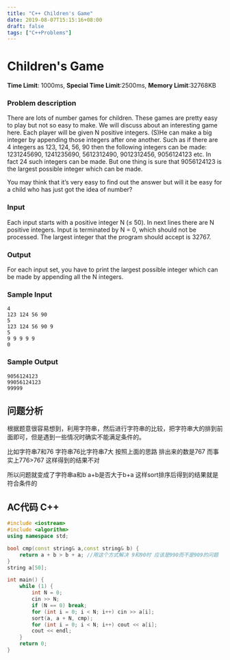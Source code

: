 ```yaml
---
title: "C++ Children's Game"
date: 2019-08-07T15:15:16+08:00
draft: false
tags: ["C++Problems"]
---
```


# Children's Game

**Time Limit**: 1000ms, **Special Time Limit**:2500ms, **Memory Limit**:32768KB

### **Problem description**

There are lots of number games for children. These games are pretty easy to play but not so easy to make. We will discuss about an interesting game here. Each player will be given N positive integers. (S)He can make a big integer by appending those integers after one another. Such as if there are 4 integers as 123, 124, 56, 90 then the following integers can be made: 1231245690, 1241235690, 5612312490, 9012312456, 9056124123 etc. In fact 24 such integers can be made. But one thing is sure that 9056124123 is the largest possible integer which can be made.

You may think that it’s very easy to find out the answer but will it be easy for a child who has just got the idea of number? 


### **Input**

Each input starts with a positive integer N (≤ 50). In next lines there are N positive integers. Input is terminated by N = 0, which should not be processed. The largest integer that the program should accept is 32767.

### **Output**

For each input set, you have to print the largest possible integer which can be made by appending all the N integers.

### **Sample Input**
    4
    123 124 56 90
    5
    123 124 56 90 9
    5
    9 9 9 9 9
    0
### **Sample Output**
    9056124123
    99056124123
    99999
## **问题分析**
根据题意很容易想到，利用字符串，然后进行字符串的比较，把字符串大的排到前面即可，但是遇到一些情况时确实不能满足条件的。

比如字符串7和76 字符串76比字符串7大 按照上面的思路 排出来的数是767 而事实上776>767 这样得到的结果不对

所以问题就变成了字符串a和b  a+b是否大于b+a  这样sort排序后得到的结果就是符合条件的
## AC代码 C++

```cpp
#include <iostream>
#include <algorithm>
using namespace std;

bool cmp(const string& a,const string& b) {
	return a + b > b + a; //用这个方式解决 9和90时 应该是990而不是909的问题
}
string a[50];

int main() {
	while (1) {
		int N = 0;
		cin >> N;
		if (N == 0) break;
		for (int i = 0; i < N; i++) cin >> a[i];
		sort(a, a + N, cmp);
		for (int i = 0; i < N; i++) cout << a[i];
		cout << endl;
	}
	return 0;
}
```